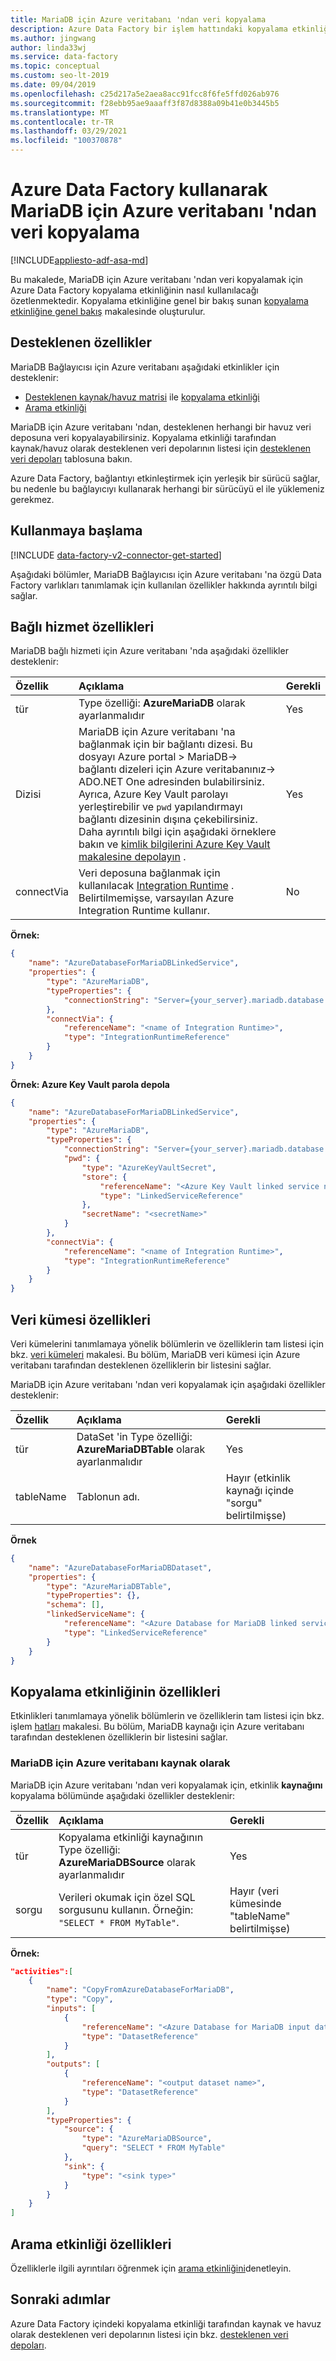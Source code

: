 ```yaml
---
title: MariaDB için Azure veritabanı 'ndan veri kopyalama
description: Azure Data Factory bir işlem hattındaki kopyalama etkinliğini kullanarak MariaDB için Azure veritabanı 'ndan desteklenen havuz veri depolarına nasıl veri kopyalanacağını öğrenin.
ms.author: jingwang
author: linda33wj
ms.service: data-factory
ms.topic: conceptual
ms.custom: seo-lt-2019
ms.date: 09/04/2019
ms.openlocfilehash: c25d217a5e2aea8acc91fcc8f6fe5ffd026ab976
ms.sourcegitcommit: f28ebb95ae9aaaff3f87d8388a09b41e0b3445b5
ms.translationtype: MT
ms.contentlocale: tr-TR
ms.lasthandoff: 03/29/2021
ms.locfileid: "100370878"
---
```

# <a name="copy-data-from-azure-database-for-mariadb-using-azure-data-factory"></a>Azure Data Factory kullanarak MariaDB için Azure veritabanı 'ndan veri kopyalama 

[!INCLUDE[appliesto-adf-asa-md](includes/appliesto-adf-asa-md.md)]

Bu makalede, MariaDB için Azure veritabanı 'ndan veri kopyalamak için Azure Data Factory kopyalama etkinliğinin nasıl kullanılacağı özetlenmektedir. Kopyalama etkinliğine genel bir bakış sunan [kopyalama etkinliğine genel bakış](copy-activity-overview.md) makalesinde oluşturulur.

## <a name="supported-capabilities"></a>Desteklenen özellikler

MariaDB Bağlayıcısı için Azure veritabanı aşağıdaki etkinlikler için desteklenir:

- [Desteklenen kaynak/havuz matrisi](copy-activity-overview.md) ile [kopyalama etkinliği](copy-activity-overview.md)
- [Arama etkinliği](control-flow-lookup-activity.md)
 
MariaDB için Azure veritabanı 'ndan, desteklenen herhangi bir havuz veri deposuna veri kopyalayabilirsiniz. Kopyalama etkinliği tarafından kaynak/havuz olarak desteklenen veri depolarının listesi için [desteklenen veri depoları](copy-activity-overview.md#supported-data-stores-and-formats) tablosuna bakın.

Azure Data Factory, bağlantıyı etkinleştirmek için yerleşik bir sürücü sağlar, bu nedenle bu bağlayıcıyı kullanarak herhangi bir sürücüyü el ile yüklemeniz gerekmez.

## <a name="getting-started"></a>Kullanmaya başlama

[!INCLUDE [data-factory-v2-connector-get-started](../../includes/data-factory-v2-connector-get-started.md)]

Aşağıdaki bölümler, MariaDB Bağlayıcısı için Azure veritabanı 'na özgü Data Factory varlıkları tanımlamak için kullanılan özellikler hakkında ayrıntılı bilgi sağlar.

## <a name="linked-service-properties"></a>Bağlı hizmet özellikleri

MariaDB bağlı hizmeti için Azure veritabanı 'nda aşağıdaki özellikler desteklenir:

| Özellik | Açıklama | Gerekli |
|:--- |:--- |:--- |
| tür | Type özelliği: **AzureMariaDB** olarak ayarlanmalıdır | Yes |
| Dizisi | MariaDB için Azure veritabanı 'na bağlanmak için bir bağlantı dizesi. Bu dosyayı Azure portal > MariaDB-> bağlantı dizeleri için Azure veritabanınız-> ADO.NET One adresinden bulabilirsiniz. <br/> Ayrıca, Azure Key Vault parolayı yerleştirebilir ve `pwd` yapılandırmayı bağlantı dizesinin dışına çekebilirsiniz. Daha ayrıntılı bilgi için aşağıdaki örneklere bakın ve [kimlik bilgilerini Azure Key Vault makalesine depolayın](store-credentials-in-key-vault.md) . | Yes |
| connectVia | Veri deposuna bağlanmak için kullanılacak [Integration Runtime](concepts-integration-runtime.md) . Belirtilmemişse, varsayılan Azure Integration Runtime kullanır. |No |

**Örnek:**

```json
{
    "name": "AzureDatabaseForMariaDBLinkedService",
    "properties": {
        "type": "AzureMariaDB",
        "typeProperties": {
            "connectionString": "Server={your_server}.mariadb.database.azure.com; Port=3306; Database={your_database}; Uid={your_user}@{your_server}; Pwd={your_password}; SslMode=Preferred;"
        },
        "connectVia": {
            "referenceName": "<name of Integration Runtime>",
            "type": "IntegrationRuntimeReference"
        }
    }
}
```

**Örnek: Azure Key Vault parola depola**

```json
{
    "name": "AzureDatabaseForMariaDBLinkedService",
    "properties": {
        "type": "AzureMariaDB",
        "typeProperties": {
            "connectionString": "Server={your_server}.mariadb.database.azure.com; Port=3306; Database={your_database}; Uid={your_user}@{your_server}; SslMode=Preferred;",
            "pwd": { 
                "type": "AzureKeyVaultSecret", 
                "store": { 
                    "referenceName": "<Azure Key Vault linked service name>", 
                    "type": "LinkedServiceReference" 
                }, 
                "secretName": "<secretName>" 
            }
        },
        "connectVia": {
            "referenceName": "<name of Integration Runtime>",
            "type": "IntegrationRuntimeReference"
        }
    }
}
```

## <a name="dataset-properties"></a>Veri kümesi özellikleri

Veri kümelerini tanımlamaya yönelik bölümlerin ve özelliklerin tam listesi için bkz. [veri kümeleri](concepts-datasets-linked-services.md) makalesi. Bu bölüm, MariaDB veri kümesi için Azure veritabanı tarafından desteklenen özelliklerin bir listesini sağlar.

MariaDB için Azure veritabanı 'ndan veri kopyalamak için aşağıdaki özellikler desteklenir:

| Özellik | Açıklama | Gerekli |
|:--- |:--- |:--- |
| tür | DataSet 'in Type özelliği: **AzureMariaDBTable** olarak ayarlanmalıdır | Yes |
| tableName | Tablonun adı. | Hayır (etkinlik kaynağı içinde "sorgu" belirtilmişse) |

**Örnek**

```json
{
    "name": "AzureDatabaseForMariaDBDataset",
    "properties": {
        "type": "AzureMariaDBTable",
        "typeProperties": {},
        "schema": [],
        "linkedServiceName": {
            "referenceName": "<Azure Database for MariaDB linked service name>",
            "type": "LinkedServiceReference"
        }
    }
}
```

## <a name="copy-activity-properties"></a>Kopyalama etkinliğinin özellikleri

Etkinlikleri tanımlamaya yönelik bölümlerin ve özelliklerin tam listesi için bkz. işlem [hatları](concepts-pipelines-activities.md) makalesi. Bu bölüm, MariaDB kaynağı için Azure veritabanı tarafından desteklenen özelliklerin bir listesini sağlar.

### <a name="azure-database-for-mariadb-as-source"></a>MariaDB için Azure veritabanı kaynak olarak

MariaDB için Azure veritabanı 'ndan veri kopyalamak için, etkinlik **kaynağını** kopyalama bölümünde aşağıdaki özellikler desteklenir:

| Özellik | Açıklama | Gerekli |
|:--- |:--- |:--- |
| tür | Kopyalama etkinliği kaynağının Type özelliği: **AzureMariaDBSource** olarak ayarlanmalıdır | Yes |
| sorgu | Verileri okumak için özel SQL sorgusunu kullanın. Örneğin: `"SELECT * FROM MyTable"`. | Hayır (veri kümesinde "tableName" belirtilmişse) |

**Örnek:**

```json
"activities":[
    {
        "name": "CopyFromAzureDatabaseForMariaDB",
        "type": "Copy",
        "inputs": [
            {
                "referenceName": "<Azure Database for MariaDB input dataset name>",
                "type": "DatasetReference"
            }
        ],
        "outputs": [
            {
                "referenceName": "<output dataset name>",
                "type": "DatasetReference"
            }
        ],
        "typeProperties": {
            "source": {
                "type": "AzureMariaDBSource",
                "query": "SELECT * FROM MyTable"
            },
            "sink": {
                "type": "<sink type>"
            }
        }
    }
]
```
## <a name="lookup-activity-properties"></a>Arama etkinliği özellikleri

Özelliklerle ilgili ayrıntıları öğrenmek için [arama etkinliğini](control-flow-lookup-activity.md)denetleyin.

## <a name="next-steps"></a>Sonraki adımlar
Azure Data Factory içindeki kopyalama etkinliği tarafından kaynak ve havuz olarak desteklenen veri depolarının listesi için bkz. [desteklenen veri depoları](copy-activity-overview.md#supported-data-stores-and-formats).
